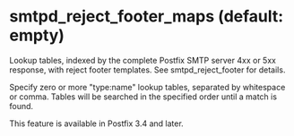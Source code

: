 # smtpd_reject_footer_maps (default: empty)
 Lookup tables, indexed by the complete Postfix SMTP server 4xx or
5xx response, with reject footer templates. See smtpd\_reject\_footer
for details. 



Specify zero or more "type:name" lookup tables, separated by
whitespace or comma. Tables will be searched in the specified order
until a match is found.



 This feature is available in Postfix 3.4 and later. 


